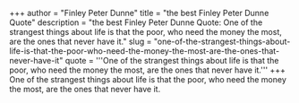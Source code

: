 +++
author = "Finley Peter Dunne"
title = "the best Finley Peter Dunne Quote"
description = "the best Finley Peter Dunne Quote: One of the strangest things about life is that the poor, who need the money the most, are the ones that never have it."
slug = "one-of-the-strangest-things-about-life-is-that-the-poor-who-need-the-money-the-most-are-the-ones-that-never-have-it"
quote = '''One of the strangest things about life is that the poor, who need the money the most, are the ones that never have it.'''
+++
One of the strangest things about life is that the poor, who need the money the most, are the ones that never have it.
